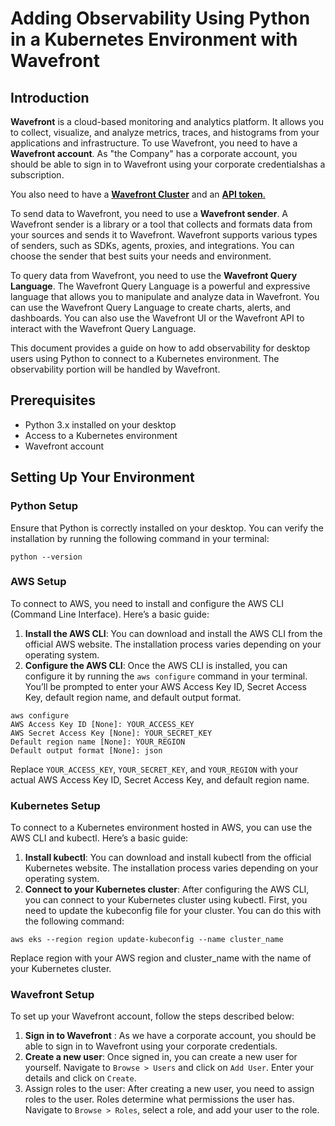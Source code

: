 # Adding Observability Using Python in a Kubernetes Environment with Wavefront

## Introduction

**Wavefront** is a cloud-based monitoring and analytics platform. It allows you to collect, visualize, and analyze metrics, traces, and histograms from your applications and infrastructure. To use Wavefront, you need to have a **Wavefront account**. As "the Company" has a corporate account, you should be able to sign in to Wavefront using your corporate credentialshas a subscription.

You also need to have a <a href="" title="A Wavefront cluster is a dedicated instance of Wavefront that hosts your data and dashboards.">**Wavefront Cluster**</a> and an <a href="" title="An API token is a secret key that allows you to send data to and query data from your Wavefront cluster.">**API token**.</a>

To send data to Wavefront, you need to use a **Wavefront sender**. A Wavefront sender is a library or a tool that collects and formats data from your sources and sends it to Wavefront. Wavefront supports various types of senders, such as SDKs, agents, proxies, and integrations. You can choose the sender that best suits your needs and environment.

To query data from Wavefront, you need to use the **Wavefront Query Language**. The Wavefront Query Language is a powerful and expressive language that allows you to manipulate and analyze data in Wavefront. You can use the Wavefront Query Language to create charts, alerts, and dashboards. You can also use the Wavefront UI or the Wavefront API to interact with the Wavefront Query Language.

This document provides a guide on how to add observability for desktop users using Python to connect to a Kubernetes environment. The observability portion will be handled by Wavefront.

## Prerequisites
- Python 3.x installed on your desktop
- Access to a Kubernetes environment
- Wavefront account

## Setting Up Your Environment

### Python Setup
Ensure that Python is correctly installed on your desktop. You can verify the installation by running the following command in your terminal:

```
python --version
```

### AWS Setup

To connect to AWS, you need to install and configure the AWS CLI (Command Line Interface). Here’s a basic guide:
1.	**Install the AWS CLI**: You can download and install the AWS CLI from the official AWS website. The installation process varies depending on your operating system.
2.	**Configure the AWS CLI**: Once the AWS CLI is installed, you can configure it by running the `aws configure` command in your terminal. You’ll be prompted to enter your AWS Access Key ID, Secret Access Key, default region name, and default output format.
   
```
aws configure
AWS Access Key ID [None]: YOUR_ACCESS_KEY
AWS Secret Access Key [None]: YOUR_SECRET_KEY
Default region name [None]: YOUR_REGION
Default output format [None]: json
```
Replace `YOUR_ACCESS_KEY`, `YOUR_SECRET_KEY`, and `YOUR_REGION` with your actual AWS Access Key ID, Secret Access Key, and default region name.

### Kubernetes Setup

To connect to a Kubernetes environment hosted in AWS, you can use the AWS CLI and kubectl. Here’s a basic guide:
1.	**Install kubectl**: You can download and install kubectl from the official Kubernetes website. The installation process varies depending on your operating system.
2.	**Connect to your Kubernetes cluster**: After configuring the AWS CLI, you can connect to your Kubernetes cluster using kubectl. First, you need to update the kubeconfig file for your cluster. You can do this with the following command:

```
aws eks --region region update-kubeconfig --name cluster_name
```

Replace region with your AWS region and cluster_name with the name of your Kubernetes cluster.

### Wavefront Setup

To set up your Wavefront account, follow the steps described below:

1.	**Sign in to Wavefront** : As we have a corporate account, you should be able to sign in to Wavefront using your corporate credentials.
2.	**Create a new user**: Once signed in, you can create a new user for yourself. Navigate to `Browse > Users` and click on `Add User`. Enter your details and click on `Create`.
3.	Assign roles to the user: After creating a new user, you need to assign roles to the user. Roles determine what permissions the user has. Navigate to `Browse > Roles`, select a role, and add your user to the role.

## 
